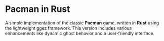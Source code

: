 # Pacman in Rust

A simple implementation of the classic **Pacman** game, written in **Rust** using the lightweight ggez framework. This version includes various enhancements like dynamic ghost behavior and a user-friendly interface.

